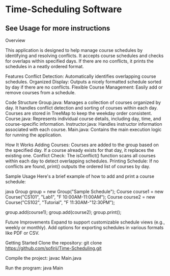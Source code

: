 # Time-Scheduling Software
## See Usage for more instructions

Overview

This application is designed to help manage course schedules by identifying and resolving conflicts. It accepts course schedules and checks for overlaps within specified days. If there are no conflicts, it prints the schedules in a neatly ordered format.

Features
Conflict Detection: Automatically identifies overlapping course schedules.
Organized Display: Outputs a nicely formatted schedule sorted by day if there are no conflicts.
Flexible Course Management: Easily add or remove courses from a schedule.

Code Structure
Group.java: 
Manages a collection of courses organized by day. It handles conflict detection and sorting of courses within each day. Courses are stored in TreeMap to keep the weekday order consistent.
Course.java: 
Represents individual course details, including day, time, and course-specific information.
Instructor.java: 
Handles instructor information associated with each course.
Main.java: 
Contains the main execution logic for running the application.


How It Works
Adding Courses: Courses are added to the group based on the specified day. If a course already exists for that day, it replaces the existing one.
Conflict Check: The isConflict() function scans all courses within each day to detect overlapping schedules.
Printing Schedule: If no conflicts are found, print() outputs the ordered list of courses by day.

Sample Usage
Here's a brief example of how to add and print a course schedule:

java
Group group = new Group("Sample Schedule");
Course course1 = new Course("CS101", "Lab1", "F 10:00AM-11:00AM");
Course course2 = new Course("CS102", "Tutorial", "F 11:30AM-"12:30PM");

group.add(course1);
group.add(course2);
group.print();

Future Improvements
Expand to support customizable schedule views (e.g., weekly or monthly).
Add options for exporting schedules in various formats like PDF or CSV.

Getting Started
Clone the repository:
git clone https://github.com/sofirij/Time-Scheduling.git

Compile the project:
javac Main.java

Run the program:
java Main
